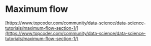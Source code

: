 # Maximum flow

[https://www.topcoder.com/community/data-science/data-science-tutorials/maximum-flow-section-1/](https://www.topcoder.com/community/data-science/data-science-tutorials/maximum-flow-section-1/)
